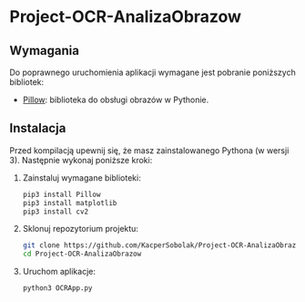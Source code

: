 # Project-OCR-AnalizaObrazow

## Wymagania
Do poprawnego uruchomienia aplikacji wymagane jest pobranie poniższych bibliotek:

- [Pillow](https://pypi.org/project/pillow/): biblioteka do obsługi obrazów w Pythonie.

## Instalacja
Przed kompilacją upewnij się, że masz zainstalowanego Pythona (w wersji 3). Następnie wykonaj poniższe kroki:

1. Zainstaluj wymagane biblioteki:

   ```bash
   pip3 install Pillow
   pip3 install matplotlib
   pip3 install cv2
   ```

2. Sklonuj repozytorium projektu:

   ```bash
   git clone https://github.com/KacperSobolak/Project-OCR-AnalizaObrazow.git
   cd Project-OCR-AnalizaObrazow
   ```

3. Uruchom aplikacje:

    ```bash
    python3 OCRApp.py
    ```